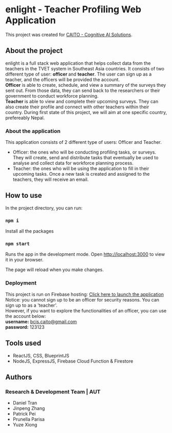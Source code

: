 # enlight - Teacher Profiling Web Application 

This project was created for <a href="https://www.caito.ai">CAITO - Cognitive AI Solutions</a>.

## About the project
enlight is a full stack web application that helps collect data from the teachers in the TVET system in Southeast Asia countries. It consists of two different type of user: <strong >officer </strong> and <strong>teacher</strong>. The user can sign up as a teacher, and the officers will be provided the account. 
<br>
<strong>Officer</strong> is able to create, schedule, and view a summary of the surveys they sent out. From those data, they can send back to the researchers or their government to conduct workforce planning. 
<br>
<strong>Teacher</strong> is able to view and complete their upcoming surveys. They can also create their profile and connect with other teachers within their country. 
During first state of this project, we will aim at one specific country, prefereably Nepal. 

### About the application
This application consists of 2 different type of users: Officer and Teacher. 
- Officer: the ones who will be conducting profiling tasks, or surveys. They will create, send and distribute tasks that eventually be used to analyse and collect data for workforce planning process.
- Teacher: the ones who will be using the application to fill in their upcoming tasks. Once a new task is created and assigned to the teachers, they will receive an email.

## How to use

In the project directory, you can run:
### `npm i`
Install all the packages

### `npm start`

Runs the app in the development mode.
Open [http://localhost:3000](http://localhost:3000) to view it in your browser.

The page will reload when you make changes.

### Deployment

This project is run on Firebase hosting: <a href="http://caito-dev.web.app">Click here to launch the application</a>
Notice: you cannot sign up to be an officer for security reasons. You can sign up to as a 'teacher'. 
<br>
However, if you want to explore the functionalities of an officer, you can use the account below:
<br>
**username:** bcis.caito@gmail.com
<br>
**password:** 123123

## Tools used
- ReactJS, CSS, BlueprintJS
- NodeJS, ExpressJS, Firebase Cloud Function & Firestore

## Authors

### Research & Development Team | AUT
- Daniel Tran
- Jinpeng Zhang
- Patrick Pei
- Prunella Parisa
- Yuze Xiong
